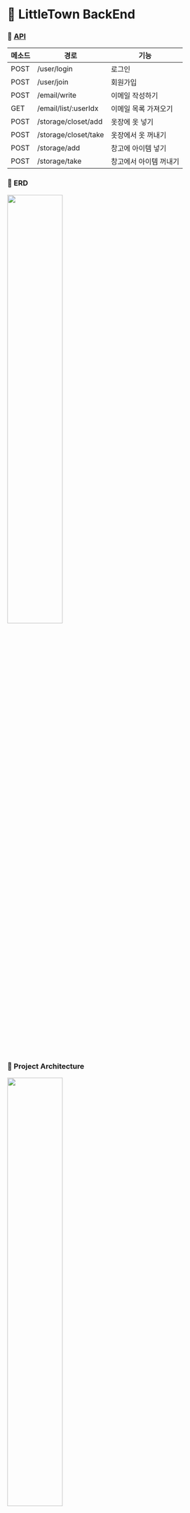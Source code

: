 # 🌈 LittleTown BackEnd 

### 🌈 [API](https://github.com/dayeondayeon/LittleTown_BackEnd/wiki)

| 메소드 | 경로 | 기능 |
| --- | --- | --- | 
|POST|/user/login| 로그인 |  
|POST|/user/join| 회원가입| 
|POST|/email/write| 이메일 작성하기 |    
|GET| /email/list/:userIdx |이메일 목록 가져오기|    
|POST| /storage/closet/add | 옷장에 옷 넣기 |
| POST | /storage/closet/take	| 옷장에서 옷 꺼내기 |
| POST | /storage/add	| 창고에 아이템 넣기 |
| POST | /storage/take	| 창고에서 아이템 꺼내기 |

### 🌈 ERD
<img src="https://user-images.githubusercontent.com/50194490/229435850-d7ab9451-e15e-4891-9a6c-5494c61904c6.png" width=50%>

### 🌈 Project Architecture 
<img src="https://user-images.githubusercontent.com/50194490/229436192-8243e7f2-08af-4f1a-9520-6537bfc3e62b.png" width=50%>
